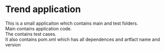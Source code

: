 # Trend application

This is a small applicaiton which contains main and test folders.  
Main contains application code.  
The contains test cases.  
It also contains pom.xml which has all dependences and artfact name and version

